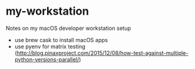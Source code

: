 # my-workstation
Notes on my macOS developer workstation setup

- use brew cask to install macOS apps
- use pyenv for matrix testing (http://blog.pinaxproject.com/2015/12/08/how-test-against-multiple-python-versions-parallel/)
